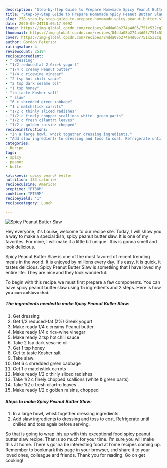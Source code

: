 ```yaml
---
description: "Step-by-Step Guide to Prepare Homemade Spicy Peanut Butter Slaw"
title: "Step-by-Step Guide to Prepare Homemade Spicy Peanut Butter Slaw"
slug: 258-step-by-step-guide-to-prepare-homemade-spicy-peanut-butter-slaw
date: 2020-09-24T18:06:17.909Z
image: https://img-global.cpcdn.com/recipes/84dda08b274a4d05/751x532cq70/spicy-peanut-butter-slaw-recipe-main-photo.jpg
thumbnail: https://img-global.cpcdn.com/recipes/84dda08b274a4d05/751x532cq70/spicy-peanut-butter-slaw-recipe-main-photo.jpg
cover: https://img-global.cpcdn.com/recipes/84dda08b274a4d05/751x532cq70/spicy-peanut-butter-slaw-recipe-main-photo.jpg
author: Gordon Peterson
ratingvalue: 4
reviewcount: 25194
recipeingredient:
- " dressing"
- "1/2 reducedfat 2 Greek yogurt"
- "1/4 c creamy Peanut butter"
- "1/4 c ricewine vinegar"
- "2 tsp hot chili sauce"
- "2 tsp dark sesame oil"
- "1 tsp honey"
- "to taste Kosher salt"
- " slaw"
- "6 c shredded green cabbage"
- "1 c matchstick carrots"
- "1/2 c thinly sliced radishes"
- "1/2 c finely chopped scallions white  green parts"
- "1/2 c fresh cilantro leaves"
- "1/2 c golden raisins chopped"
recipeinstructions:
- "In a large bowl, whisk together dressing ingredients."
- "Add slaw ingredients to dressing and toss to coat. Refrigerate until chilled and toss again before serving."
categories:
- Recipe
tags:
- spicy
- peanut
- butter

katakunci: spicy peanut butter 
nutrition: 183 calories
recipecuisine: American
preptime: "PT38M"
cooktime: "PT59M"
recipeyield: "1"
recipecategory: Lunch

---
```



![Spicy Peanut Butter Slaw](https://img-global.cpcdn.com/recipes/84dda08b274a4d05/751x532cq70/spicy-peanut-butter-slaw-recipe-main-photo.jpg)

Hey everyone, it's Louise, welcome to our recipe site. Today, I will show you a way to make a special dish, spicy peanut butter slaw. It is one of my favorites. For mine, I will make it a little bit unique. This is gonna smell and look delicious.

Spicy Peanut Butter Slaw is one of the most favored of recent trending meals in the world. It is enjoyed by millions every day. It's easy, it is quick, it tastes delicious. Spicy Peanut Butter Slaw is something that I have loved my entire life. They are nice and they look wonderful.




To begin with this recipe, we must first prepare a few components. You can have spicy peanut butter slaw using 15 ingredients and 2 steps. Here is how you can achieve that.

<!--inarticleads1-->

##### The ingredients needed to make Spicy Peanut Butter Slaw:

1. Get  dressing:
1. Get 1/2 reduced-fat (2%) Greek yogurt
1. Make ready 1/4 c creamy Peanut butter
1. Make ready 1/4 c rice-wine vinegar
1. Make ready 2 tsp hot chili sauce
1. Take 2 tsp dark sesame oil
1. Get 1 tsp honey
1. Get to taste Kosher salt
1. Take  slaw:
1. Get 6 c shredded green cabbage
1. Get 1 c matchstick carrots
1. Make ready 1/2 c thinly sliced radishes
1. Take 1/2 c finely chopped scallions (white &amp; green parts)
1. Take 1/2 c fresh cilantro leaves
1. Make ready 1/2 c golden raisins, chopped




<!--inarticleads2-->

##### Steps to make Spicy Peanut Butter Slaw:

1. In a large bowl, whisk together dressing ingredients.
1. Add slaw ingredients to dressing and toss to coat. Refrigerate until chilled and toss again before serving.




So that is going to wrap this up with this exceptional food spicy peanut butter slaw recipe. Thanks so much for your time. I'm sure you will make this at home. There's gonna be interesting food at home recipes coming up. Remember to bookmark this page in your browser, and share it to your loved ones, colleague and friends. Thank you for reading. Go on get cooking!
